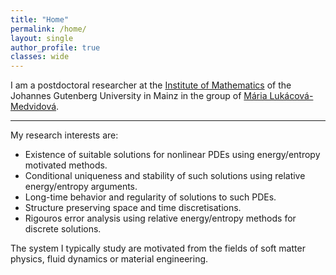 ```yaml
---
title: "Home"
permalink: /home/
layout: single
author_profile: true
classes: wide
---
```


I am a postdoctoral researcher at the [Institute of Mathematics](https://www.mathematik.uni-mainz.de/) of the Johannes Gutenberg University in Mainz in the group of [Mária Lukácová-Medvidová](https://www.numerik.mathematik.uni-mainz.de/prof-dr-maria-lukacova-medvidova/).

* * *


My research interests are:

* Existence of suitable solutions for nonlinear PDEs using energy/entropy motivated methods.
* Conditional uniqueness and stability of such solutions using relative energy/entropy arguments.
* Long-time behavior and regularity of solutions to such PDEs.
* Structure preserving space and time discretisations.
* Rigouros error analysis using relative energy/entropy methods for discrete solutions.

The system I typically study are motivated from the fields of soft matter physics, fluid dynamics or material engineering.

